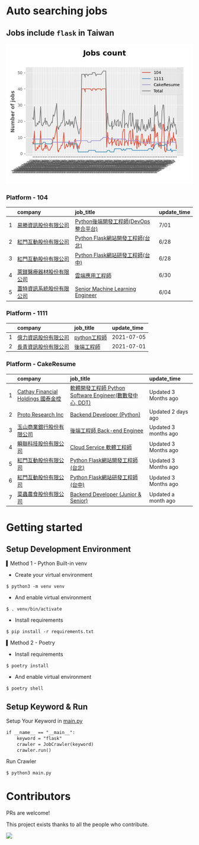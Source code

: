 # Auto searching jobs

## Jobs include `flask` in Taiwan 

 ![image](./doc/plot_img.jpg)


### Platform - 104


|    | company                                                                          | job_title                                                                                   | update_time   |
|---:|:---------------------------------------------------------------------------------|:--------------------------------------------------------------------------------------------|:--------------|
|  1 | [易勝資訊股份有限公司](https://www.104.com.tw/company/1a2x6bj8og?jobsource=2018indexpoc)   | [Python後端開發工程師(DevOps整合平台)](https://www.104.com.tw/job/7asvo?jobsource=2018indexpoc)        | 7/01          |
|  2 | [紅門互動股份有限公司](https://www.104.com.tw/company/oh4m67k?jobsource=2018indexpoc)      | [Python Flask網站開發工程師(台北)](https://www.104.com.tw/job/6xtfl?jobsource=2018indexpoc)          | 6/28          |
|  3 | [紅門互動股份有限公司](https://www.104.com.tw/company/oh4m67k?jobsource=2018indexpoc)      | [Python Flask網站研發工程師(台中)](https://www.104.com.tw/job/6kf9h?jobsource=2018indexpoc)          | 6/28          |
|  4 | [萊鎂醫療器材股份有限公司](https://www.104.com.tw/company/bkgh1dc?jobsource=2018indexpoc)    | [雲端應用工程師](https://www.104.com.tw/job/791cq?jobsource=2018indexpoc)                          | 6/30          |
|  5 | [蓋特資訊系統股份有限公司](https://www.104.com.tw/company/1a2x6biptb?jobsource=2018indexpoc) | [Senior Machine Learning Engineer](https://www.104.com.tw/job/6e6r8?jobsource=2018indexpoc) | 6/04          |

### Platform - 1111


|    | company                                              | job_title                                          | update_time   |
|---:|:-----------------------------------------------------|:---------------------------------------------------|:--------------|
|  1 | [億力資訊股份有限公司](https://www.1111.com.tw/corp/54937860/) | [python工程師](https://www.1111.com.tw/job/97374762/) | 2021-07-05    |
|  2 | [長青資訊股份有限公司](https://www.1111.com.tw/corp/71694811/) | [後端工程師](https://www.1111.com.tw/job/85012186/)     | 2021-07-01    |

### Platform - CakeResume


|    | company                                                                               | job_title                                                                                                                           | update_time          |
|---:|:--------------------------------------------------------------------------------------|:------------------------------------------------------------------------------------------------------------------------------------|:---------------------|
|  1 | [Cathay Financial Holdings 國泰金控](https://www.cakeresume.com/companies/cathayholdings) | [軟體開發工程師 Python Software Engineer(數數發中心, DDT)](https://www.cakeresume.com/companies/cathayholdings/jobs/f5c69a)                     | Updated 3 Months ago |
|  2 | [Proto Research Inc](https://www.cakeresume.com/companies/proto-cx)                   | [Backend Developer (Python)](https://www.cakeresume.com/companies/proto-cx/jobs/backend-developer-python)                           | Updated 2 days ago   |
|  3 | [玉山商業銀行股份有限公司](https://www.cakeresume.com/companies/esunbank)                         | [後端工程師 Back-end Enginee](https://www.cakeresume.com/companies/esunbank/jobs/back-end-enginee)                                       | Updated 3 months ago |
|  4 | [瞬聯科技股份有限公司](https://www.cakeresume.com/companies/cienet)                             | [Cloud Service 軟體工程師](https://www.cakeresume.com/companies/cienet/jobs/cloud-service-software-engineer)                             | Updated 3 Months ago |
|  5 | [紅門互動股份有限公司](https://www.cakeresume.com/companies/eagleeye-5332f1)                    | [Python Flask網站開發工程師(台北)](https://www.cakeresume.com/companies/eagleeye-5332f1/jobs/python-flask-web-development-engineer-taipei)   | Updated 3 Months ago |
|  6 | [紅門互動股份有限公司](https://www.cakeresume.com/companies/eagleeye-5332f1)                    | [Python Flask網站研發工程師(台中)](https://www.cakeresume.com/companies/eagleeye-5332f1/jobs/python-flask-website-r-amp-d-engineer-taichung) | Updated 3 Months ago |
|  7 | [菜蟲農食股份有限公司](https://www.cakeresume.com/companies/tsaitung)                           | [Backend Developer (Junior & Senior)](https://www.cakeresume.com/companies/tsaitung/jobs/backend-developer-junior-senior)           | Updated a month ago  |



# Getting started
## Setup Development Environment
▍Method 1 - Python Built-in venv

- Create your virtual environment
```
$ python3 -m venv venv
```
- And enable virtual environment
```
$ . venv/bin/activate
```
- Install requirements
```
$ pip install -r requirements.txt 
```

▍Method 2 - Poetry
- Install requirements
```
$ poetry install
```
- And enable virtual environment
```
$ poetry shell
```

## Setup Keyword & Run

Setup Your Keyword in [main.py](./main.py#L88)
```
if __name__ == "__main__":
    keyword = "flask"
    crawler = JobCrawler(keyword)
    crawler.run()
```

Run Crawler
```
$ python3 main.py
```

# Contributors
PRs are welcome!

This project exists thanks to all the people who contribute.

<a href="https://github.com/hsuanchi/auto-search-flask-job/graphs/contributors">
  <img src="https://contrib.rocks/image?repo=hsuanchi/auto-search-flask-job"/>
</a>

